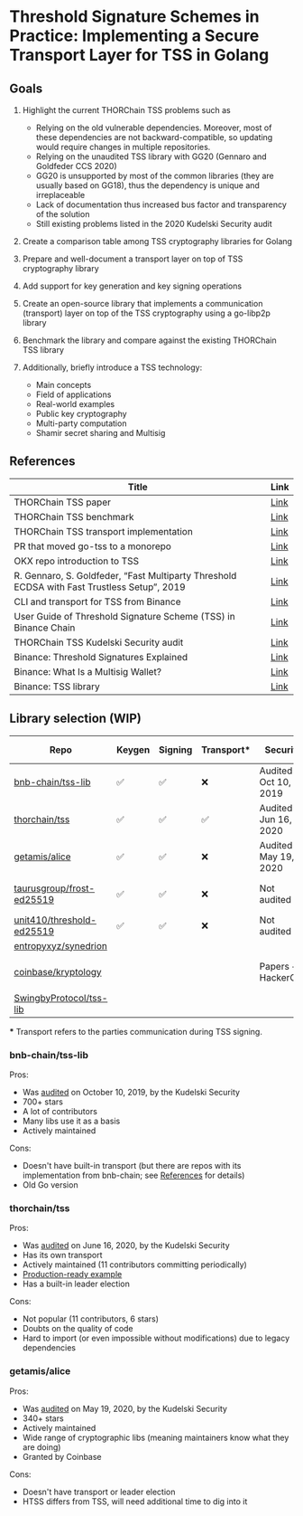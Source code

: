 # Threshold Signature Schemes in Practice: Implementing a Secure Transport Layer for TSS in Golang

## Goals

1. Highlight the current THORChain TSS problems such as
    - Relying on the old vulnerable dependencies. Moreover, most of these dependencies are not backward-compatible, so
      updating would require changes in multiple repositories.
    - Relying on the unaudited TSS library with GG20 (Gennaro and Goldfeder CCS 2020)
    - GG20 is unsupported by most of the common libraries (they are usually based on GG18), thus the dependency is
      unique and irreplaceable
    - Lack of documentation thus increased bus factor and transparency of the solution
    - Still existing problems listed in the 2020 Kudelski Security audit

2. Create a comparison table among TSS cryptography libraries for Golang

3. Prepare and well-document a transport layer on top of TSS cryptography library

4. Add support for key generation and key signing operations

5. Create an open-source library that implements a communication (transport) layer on top of the TSS cryptography using
   a go-libp2p library

6. Benchmark the library and compare against the existing THORChain TSS library

7. Additionally, briefly introduce a TSS technology:
    - Main concepts
    - Field of applications
    - Real-world examples
    - Public key cryptography
    - Multi-party computation
    - Shamir secret sharing and Multisig

## References

| Title                                                                                          | Link                                                                                                      |
|------------------------------------------------------------------------------------------------|-----------------------------------------------------------------------------------------------------------|
| THORChain TSS paper                                                                            | [Link](https://github.com/thorchain/Resources/blob/master/Whitepapers/THORChain-TSS-Paper-June2020.pdf)    |
| THORChain TSS benchmark                                                                        | [Link](https://github.com/thorchain/Resources/blob/master/Whitepapers/THORChain-TSS-Benchmark-July2020.pdf)|
| THORChain TSS transport implementation                                                         | [Link](https://gitlab.com/thorchain/tss/go-tss/-/tree/v1.6.5)                                              |
| PR that moved go-tss to a monorepo                                                             | [Link](https://gitlab.com/thorchain/thornode/-/merge_requests/3696)                                        |
| OKX repo introduction to TSS                                                                   | [Link](https://github.com/okx/threshold-lib/blob/main/docs/Threshold_Signature_Scheme.md)                  |
| R. Gennaro, S. Goldfeder, “Fast Multiparty Threshold ECDSA with Fast Trustless Setup”, 2019    | [Link](https://eprint.iacr.org/2019/114.pdf)                                                               |
| CLI and transport for TSS from Binance                                                         | [Link](https://github.com/bnb-chain/tss/tree/master)                                                       |
| User Guide of Threshold Signature Scheme (TSS) in Binance Chain                                | [Link](https://github.com/bnb-chain/tss/blob/master/doc/UserGuide.md#user-guide-of-threshold-signature-scheme-tss-in-binance-chain) |
| THORChain TSS Kudelski Security audit                                                          | [Link](https://kudelskisecurity.com/wp-content/uploads/ThorchainTSSSecurityAudit.pdf)                      |
| Binance: Threshold Signatures Explained                                                        | [Link](https://academy.binance.com/en/articles/threshold-signatures-explained)                             |
| Binance: What Is a Multisig Wallet?                                                            | [Link](https://academy.binance.com/en/articles/what-is-a-multisig-wallet)                                  |
| Binance: TSS library                                                                           | [Link](https://github.com/bnb-chain/tss-lib)                                                               |

## Library selection (WIP)

| Repo                                                                      | Keygen | Signing | Transport* | Security                | Last release | Go version | Notes                  |
|---------------------------------------------------------------------------|--------|---------|------------|-------------------------|--------------|------------|------------------------|
| [bnb-chain/tss-lib](https://github.com/bnb-chain/tss-lib)                 | ✅      | ✅       | ❌          | Audited on Oct 10, 2019 | Jan 16, 2024 | 1.16       | 705 stars              |
| [thorchain/tss](https://gitlab.com/thorchain/tss/go-tss)                  | ✅      | ✅       | ✅          | Audited on Jun 16, 2020 | Fer 8, 2024  | 1.20       | Production-use example |
| [getamis/alice](https://github.com/getamis/alice)                         | ✅      | ✅       | ❌          | Audited on May 19, 2020 | Nov 30, 2023 | 1.20       | Granted by Coinbase    |
| [taurusgroup/frost-ed25519](https://github.com/taurusgroup/frost-ed25519) | ✅      | ✅       | ❌          | Not audited             | Mar 11, 2021 | 1.14       | Good README            |
| [unit410/threshold-ed25519](https://gitlab.com/unit410/threshold-ed25519) | ✅      | ✅       | ❌          | Not audited             | Feb 21, 2020 | 1.19       |                        |
| [entropyxyz/synedrion](https://github.com/entropyxyz/synedrion)           |        |         |            |                         |              |            | TODO                   |
| [coinbase/kryptology](https://github.com/coinbase/kryptology)             |        |         |            | Papers + HackerOne      | Dec 20, 2021 | 1.17       | Archived               |
| [SwingbyProtocol/tss-lib](https://github.com/SwingbyProtocol/tss-lib)     |        |         |            |                         |              |            | Fork of binance        |

__*__ Transport refers to the parties communication during TSS signing.

### bnb-chain/tss-lib

Pros:

* Was [audited](https://github.com/bnb-chain/tss-lib?tab=readme-ov-file#security-audit) on October 10, 2019, by the
  Kudelski Security
* 700+ stars
* A lot of contributors
* Many libs use it as a basis
* Actively maintained

Cons:

* Doesn't have built-in transport (but there are repos with its implementation from bnb-chain;
  see [References](#references) for details)
* Old Go version

### thorchain/tss

Pros:

* Was [audited](https://kudelskisecurity.com/wp-content/uploads/ThorchainTSSSecurityAudit.pdf) on June 16, 2020, by the
  Kudelski Security
* Has its own transport
* Actively maintained (11 contributors committing periodically)
* [Production-ready example](https://gitlab.com/thorchain/thornode/-/tree/develop/bifrost/tss)
* Has a built-in leader election

Cons:

* Not popular (11 contributors, 6 stars)
* Doubts on the quality of code
* Hard to import (or even impossible without modifications) due to legacy dependencies

### getamis/alice

Pros:

* Was [audited](https://github.com/getamis/alice?tab=readme-ov-file#audit-report) on May 19, 2020, by the Kudelski
  Security
* 340+ stars
* Actively maintained
* Wide range of cryptographic libs (meaning maintainers know what they are doing)
* Granted by Coinbase

Cons:

* Doesn't have transport or leader election
* HTSS differs from TSS, will need additional time to dig into it
